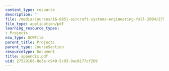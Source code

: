 ```yaml
---
content_type: resource
description: ''
file: /media/courses/16-885j-aircraft-systems-engineering-fall-2004/275291068e3ec9405c939ac8177cf269_appendix.pdf
file_type: application/pdf
learning_resource_types:
- Projects
ocw_type: OCWFile
parent_title: Projects
parent_type: CourseSection
resourcetype: Document
title: appendix.pdf
uid: 27529106-8e3e-c940-5c93-9ac8177cf269
---
```

